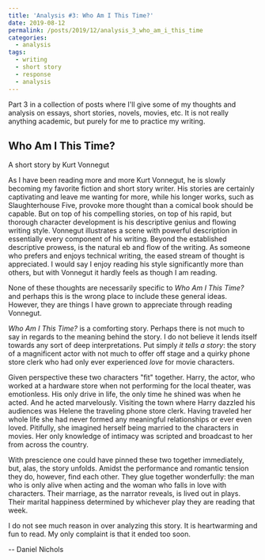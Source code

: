 ```yaml
---
title: 'Analysis #3: Who Am I This Time?'
date: 2019-08-12
permalink: /posts/2019/12/analysis_3_who_am_i_this_time
categories:
  - analysis
tags:
  - writing
  - short story
  - response
  - analysis
---
```


Part 3 in a collection of posts where I'll give some of my thoughts and analysis on essays, short stories, novels, movies, etc. It is not really anything academic, but purely for me to practice my writing.

Who Am I This Time?
-------------------
A short story by Kurt Vonnegut

As I have been reading more and more Kurt Vonnegut, he is slowly becoming my favorite fiction and short story writer. His stories are certainly captivating and leave me wanting for more, while his longer works, such as Slaughterhouse Five, provoke more thought than a comical book should be capable. But on top of his compelling stories, on top of his rapid, but thorough character development is his descriptive genius and flowing writing style. Vonnegut illustrates a scene with powerful description in essentially every component of his writing. Beyond the established descriptive prowess, is the natural eb and flow of the writing. As someone who prefers and enjoys technical writing, the eased stream of thought is appreciated. I would say I enjoy reading his style significantly more than others, but with Vonnegut it hardly feels as though I am reading.

None of these thoughts are necessarily specific to _Who Am I This Time?_ and perhaps this is the wrong place to include these general ideas. However, they are things I have grown to appreciate through reading Vonnegut.

_Who Am I This Time?_ is a comforting story. Perhaps there is not much to say in regards to the meaning behind the story. I do not believe it lends itself towards any sort of deep interpretations. Put simply _it tells a story_: the story of a magnificent actor with not much to offer off stage and a quirky phone store clerk who had only ever experienced _love_ for movie characters. 

Given perspective these two characters "fit" together. Harry, the actor, who worked at a hardware store when not performing for the local theater, was emotionless. His only drive in life, the only time he shined was when he acted. And he acted marvelously. Visiting the town where Harry dazzled his audiences was Helene the traveling phone store clerk. Having traveled her whole life she had never formed any meaningful relationships or ever even loved. Pitifully, she imagined herself being married to the characters in movies. Her only knowledge of intimacy was scripted and broadcast to her from across the country.

With prescience one could have pinned these two together immediately, but, alas, the story unfolds. Amidst the performance and romantic tension they do, however, find each other. They glue together wonderfully: the man who is only alive when acting and the woman who falls in love with characters. Their marriage, as the narrator reveals, is lived out in plays. Their marital happiness determined by whichever play they are reading that week.

I do not see much reason in over analyzing this story. It is heartwarming and fun to read. My only complaint is that it ended too soon.

-- Daniel Nichols
